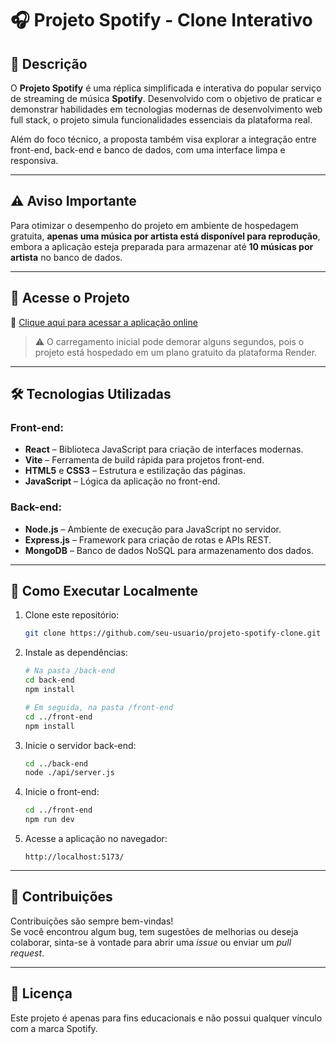 
# 🎧 Projeto Spotify - Clone Interativo

## 📌 Descrição

O **Projeto Spotify** é uma réplica simplificada e interativa do popular serviço de streaming de música **Spotify**. Desenvolvido com o objetivo de praticar e demonstrar habilidades em tecnologias modernas de desenvolvimento web full stack, o projeto simula funcionalidades essenciais da plataforma real.

Além do foco técnico, a proposta também visa explorar a integração entre front-end, back-end e banco de dados, com uma interface limpa e responsiva.

---

## ⚠️ Aviso Importante

Para otimizar o desempenho do projeto em ambiente de hospedagem gratuita, **apenas uma música por artista está disponível para reprodução**, embora a aplicação esteja preparada para armazenar até **10 músicas por artista** no banco de dados.

---

## 🚀 Acesse o Projeto

🔗 [Clique aqui para acessar a aplicação online](https://projetospotifynet.onrender.com)

> ⚠️ O carregamento inicial pode demorar alguns segundos, pois o projeto está hospedado em um plano gratuito da plataforma Render.

---

## 🛠️ Tecnologias Utilizadas

### Front-end:
- **React** – Biblioteca JavaScript para criação de interfaces modernas.
- **Vite** – Ferramenta de build rápida para projetos front-end.
- **HTML5** e **CSS3** – Estrutura e estilização das páginas.
- **JavaScript** – Lógica da aplicação no front-end.

### Back-end:
- **Node.js** – Ambiente de execução para JavaScript no servidor.
- **Express.js** – Framework para criação de rotas e APIs REST.
- **MongoDB** – Banco de dados NoSQL para armazenamento dos dados.

---

## 🧪 Como Executar Localmente

1. Clone este repositório:
   ```bash
   git clone https://github.com/seu-usuario/projeto-spotify-clone.git
   ```
2. Instale as dependências:
   ```bash
   # Na pasta /back-end
   cd back-end
   npm install

   # Em seguida, na pasta /front-end
   cd ../front-end
   npm install
   ```

3. Inicie o servidor back-end:
   ```bash
   cd ../back-end
   node ./api/server.js
   ```

4. Inicie o front-end:
   ```bash
   cd ../front-end
   npm run dev
   ```

5. Acesse a aplicação no navegador:
   ```
   http://localhost:5173/
   ```

---

## 🤝 Contribuições

Contribuições são sempre bem-vindas!  
Se você encontrou algum bug, tem sugestões de melhorias ou deseja colaborar, sinta-se à vontade para abrir uma *issue* ou enviar um *pull request*.

---

## 📄 Licença

Este projeto é apenas para fins educacionais e não possui qualquer vínculo com a marca Spotify.
